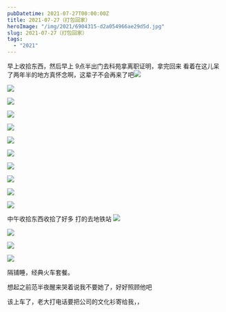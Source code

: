 ```yaml
---
pubDatetime: 2021-07-27T00:00:00Z
title: 2021-07-27（打包回家）
heroImage: "/img/2021/6904315-d2a054966ae29d5d.jpg"
slug: 2021-07-27（打包回家）
tags:
  - "2021"
---
```


早上收拾东西，然后早上
9点半出门去科苑拿离职证明，拿完回来
看着在这儿呆了两年半的地方真怀念啊，这辈子不会再来了吧![](../../../../public/img/2021/6904315-d2a054966ae29d5d.jpg)

![](../../../../public/img/2021/6904315-91349d9eb2e5a11b.jpg)

![](../../../../public/img/2021/6904315-7a8dcee74edc600e.jpg)

![](../../../../public/img/2021/6904315-bd82db27d312d816.jpg)

![](../../../../public/img/2021/6904315-23c250432516eca2.jpg)

![](../../../../public/img/2021/6904315-792e740dd51a4beb.jpg)

![](../../../../public/img/2021/6904315-91f7fa716eb046c3.jpg)

![](../../../../public/img/2021/6904315-30d179b73014b045.jpg)

![](../../../../public/img/2021/6904315-3ca22f21e4d513a2.jpg)

![](../../../../public/img/2021/6904315-cc52e8f3d2dc8ff8.jpg)

![](../../../../public/img/2021/6904315-73b4255b035b9db3.jpg)

中午收拾东西收拾了好多
打的去地铁站
![](../../../../public/img/2021/6904315-2bbcd48ebade6844.jpg)

![](../../../../public/img/2021/6904315-ed5d7e6bb97c8766.jpg)

![](../../../../public/img/2021/6904315-160a40faade647c6.jpg)

![](../../../../public/img/2021/6904315-0421bf677b775c34.jpg)

隔铺睡，经典火车套餐。

想起之前范半夜醒来哭着说我不要她了，好好照顾他吧

该上车了，老大打电话要把公司的文化衫寄给我，，
